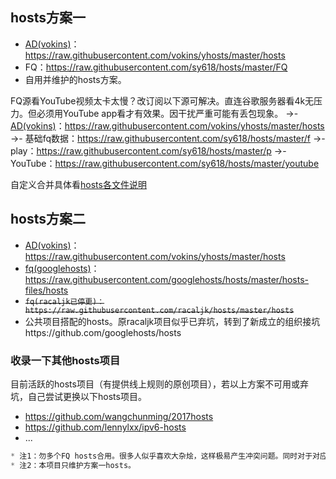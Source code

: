 
## hosts方案一
* [AD(vokins)](https://github.com/vokins/yhosts/)：https://raw.githubusercontent.com/vokins/yhosts/master/hosts
* FQ：https://raw.githubusercontent.com/sy618/hosts/master/FQ
* 自用并维护的hosts方案。

FQ源看YouTube视频太卡太慢？改订阅以下源可解决。直连谷歌服务器看4k无压力。但必须用YouTube app看才有效果。因干扰严重可能有丢包现象。
->- [AD(vokins)](https://github.com/vokins/yhosts/)：https://raw.githubusercontent.com/vokins/yhosts/master/hosts
->- 基础fq数据：https://raw.githubusercontent.com/sy618/hosts/master/f
->- play：https://raw.githubusercontent.com/sy618/hosts/master/p
->- YouTube：https://raw.githubusercontent.com/sy618/hosts/master/youtube

自定义合并具体看[hosts各文件说明](https://github.com/sy618/hosts/blob/master/md/hosts%E6%96%87%E4%BB%B6%E8%AF%B4%E6%98%8E.md )

## hosts方案二
* [AD(vokins)](https://github.com/vokins/yhosts/)：https://raw.githubusercontent.com/vokins/yhosts/master/hosts
* [fq(googlehosts)](https://github.com/googlehosts/hosts)：https://raw.githubusercontent.com/googlehosts/hosts/master/hosts-files/hosts
* ~~`fq(racaljk已停更)：https://raw.githubusercontent.com/racaljk/hosts/master/hosts`~~
* 公共项目搭配的hosts。原racaljk项目似乎已弃坑，转到了新成立的组织接坑https://github.com/googlehosts/hosts


### 收录一下其他hosts项目
目前活跃的hosts项目（有提供线上规则的原创项目），若以上方案不可用或弃坑，自己尝试更换以下hosts项目。
- https://github.com/wangchunming/2017hosts
- https://github.com/lennylxx/ipv6-hosts
- ...

```javascript
* 注1：勿多个FQ hosts合用。很多人似乎喜欢大杂烩，这样极易产生冲突问题。同时对于对应hosts项目无任何帮助。
* 注2：本项目只维护方案一hosts。
```
